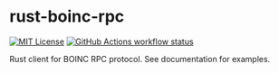 # rust-boinc-rpc

[![MIT License](https://img.shields.io/badge/license-Apache-blue.svg)](./LICENSE)
[![GitHub Actions workflow status](https://github.com/vorot93/rust-boinc-rpc/workflows/Continuous%20integration/badge.svg)](https://github.com/vorot93/rust-boinc-rpc/actions)

Rust client for BOINC RPC protocol. See documentation for examples.
